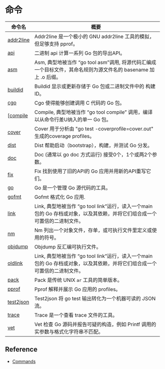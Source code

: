 # 命令
命令名|概要
--------|--------
[addr2line](https://golang.org/cmd/addr2line/)|Addr2line 是一个极小的 GNU addr2line 工具的模拟，但足够支持 pprof。
[api](https://golang.org/cmd/api/)|二进制 api 计算一系列 Go 包的导出API。
[asm](https://golang.org/cmd/asm/)|Asm, 典型地被当作 “go tool asm”调用, 将源代码汇编成一个目标文件，其命名规则为源文件名的 basename 加上 .o 后缀。
[buildid](https://golang.org/cmd/buildid/)|Buildid 显示或更新存储于 Go 包或二进制文件中的 构建ID。
[cgo](https://golang.org/cmd/cgo/)|Cgo 使得能够创建调用 C 代码的 Go 包。
[[compile](https://golang.org/cmd/compile/)|Compile, 典型地被当作 “go tool compile” 调用，编译以从命令行差U纳入的单一 Go 包。
[cover](https://golang.org/cmd/cover/)|Cover 用于分析由 "go test -coverprofile=cover.out" 生成的coverage profiles。
[dist](https://golang.org/cmd/dist/)|Dist 帮助启动（bootstrap），构建，并测试 Go 分发。
[doc](https://golang.org/cmd/doc/)|Doc (通常以 go doc 方式运行) 接受0个，1个或两2个参数。
[fix](https://golang.org/cmd/fix/)|Fix 找到使用了旧的API的 Go 应用并用新的API重写它们。
[go](https://golang.org/cmd/go/)|Go 是一个管理 Go 源代码的工具。
[gofmt](https://golang.org/cmd/gofmt/)|Gofmt 格式化 Go 应用.
[link](https://golang.org/cmd/link/)|Link, 典型地被当作  “go tool link”运行，读入一个main包的 Go 存档或对象，以及其依赖，并将它们组合成一个可置信的二进制文件。
[nm](https://golang.org/cmd/nm/)|Nm 列出一个对象文件，存单，或可执行文件里定义或使用的符号。
[objdump](https://golang.org/cmd/objdump/)|Objdump 反汇编可执行文件。
[oldlink](https://golang.org/cmd/oldlink/)|Link, 典型地被当作  “go tool link”运行，读入一个main包的 Go 存档或对象，以及其依赖，并将它们组合成一个可置信的二进制文件。
[pack](https://golang.org/cmd/pack/)|Pack 是传统 UNIX `ar` 工具的简单版本。
[pprof](https://golang.org/cmd/pprof/)|Pprof 解释并展示 Go 应用的 profiles。
[test2json](https://golang.org/cmd/test2json/)|Test2json 将 go test 输出转化为一个机器可读的 JSON 流。
[trace](https://golang.org/cmd/trace/)|Trace 是一个查看 trace 文件的工具。
[vet](https://golang.org/cmd/vet/)|Vet 检查 Go 源码并报告可疑的构造，例如 Printf 调用的实参数与格式化字符串不匹配。

## Reference
- [Commands](https://golang.org/cmd/)